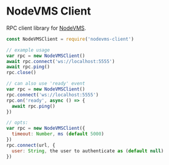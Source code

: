 # NodeVMS Client

RPC client library for [NodeVMS](https://npm.im/nodevms).

```js
const NodeVMSClient = require('nodevms-client')

// example usage
var rpc = new NodeVMSClient()
await rpc.connect('ws://localhost:5555')
await rpc.ping()
rpc.close()

// can also use 'ready' event
var rpc = new NodeVMSClient()
rpc.connect('ws://localhost:5555')
rpc.on('ready', async () => {
  await rpc.ping()
})

// opts:
var rpc = new NodeVMSClient({
  timeout: Number, ms (default 5000)
})
rpc.connect(url, {
  user: String, the user to authenticate as (default null)
})
```